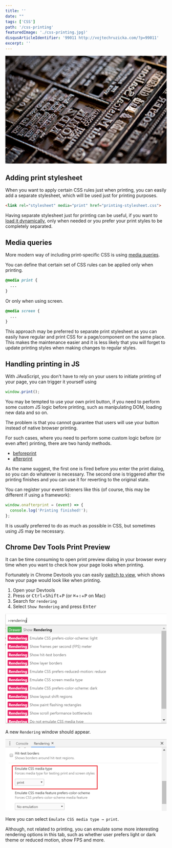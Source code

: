 ```yaml
---
title: ''
date: ""
tags: ['CSS']
path: '/css-printing'
featuredImage: './css-printing.jpg)'
disqusArticleIdentifier: '99011 http://vojtechruzicka.com/?p=99011'
excerpt: ''
---
```


![CSS Printing](./css-printing.jpg)

## Adding print stylesheet
When you want to apply certain CSS rules just when printing, you can easily add a separate stylesheet, which will be used just for printing purposes.

```html
<link rel="stylesheet" media="print" href="printing-stylesheet.css">
```

Having separate stylesheet just for printing can be useful, if you want to [load it dynamically](http://www.javascriptkit.com/javatutors/loadjavascriptcss.shtml), only when needed or you prefer your print styles to be completely separated.

## Media queries    
More modern way of including print-specific CSS is using [media queries](https://developer.mozilla.org/en-US/docs/Web/CSS/Media_Queries/Using_media_queries).

You can define that certain set of CSS rules can be applied only when printing.

```css
@media print {
  ...
}
```

Or only when using screen.

```css
@media screen {
  ...
}
```

This approach may be preferred to separate print stylesheet as you can easily have regular and print CSS for a page/component on the same place. This makes the maintenance easier and it is less likely that you will forget to update printing styles when making changes to regular styles.

## Handling printing in JS
With JAvaScript, you don't have to rely on your users to initiate printing of your page, you can trigger it yourself using

```javascript
window.print();
```

You may be tempted to use your own print button, if you need to perform some custom JS logic before printing, such as manipulating DOM, loading new data and so on.

The problem is that you cannot guarantee that users will use your button instead of native browser printing.

For such cases, where you need to perform some custom logic before (or even after) printing, there are two handy methods.

- [beforeprint](https://developer.mozilla.org/en-US/docs/Web/API/Window/beforeprint_event)
- [afterprint](https://developer.mozilla.org/en-US/docs/Web/API/Window/afterprint_event)


As the name suggest, the first one is fired before you enter the print dialog, so you can do whatever is necessary. The second one is triggered after the printing finishes and you can use it for reverting to the original state.

You can register your event listeners like this (of course, this may be different if using a framework):

```javascript
window.onafterprint = (event) => {
  console.log('Printing finished!');
};
```

It is usually preferred to do as much as possible in CSS, but sometimes using JS may be necessary.

## Chrome Dev Tools Print Preview
It can be time consuming to open print preview dialog in your browser every time when you want to check how your page looks when printing.

Fortunately in Chrome Devtools you can easily [switch to view](https://developers.google.com/web/tools/chrome-devtools/css/print-preview), which shows how your page would look like when printing.

1. Open your Devtools
2. Press  or <kbd>Ctrl</kbd>+<kbd>Shift</kbd>+<kbd>P</kbd>  (or <kbd>⌘</kbd>+<kbd>⇧</kbd>+<kbd>P</kbd> on Mac)
3. Search for `rendering`
4. Select `Show Rendering` and press <kbd>Enter</kbd>

![Chrome Devtool Show Rendering](chrome-devtools-show-rendering.png)

A new `Rendering` window should appear.

![Emulate Print Rendering in Devtools](rendering-emulate-print.png)

Here you can select `Emulate CSS media type → print`.

Although, not related to printing, you can emulate some more interesting rendering options in this tab, such as whether user prefers light or dark theme or reduced motion, show FPS and more.
